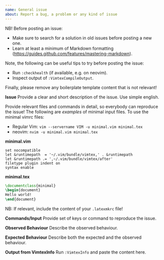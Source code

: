 ```yaml
---
name: General issue
about: Report a bug, a problem or any kind of issue
---
```


NB! Before posting an issue:

* Make sure to search for a solution in old issues before posting a new one.
* Learn at least a minimum of Markdown formatting (https://guides.github.com/features/mastering-markdown).

Note, the following can be useful tips to try before posting the issue:
* Run `:checkhealth` (if available, e.g. on neovim).
* Inspect output of `:VimtexCompileOutput`.

Finally, please remove any boilerplate template content that is not relevant!

**Issue**
Provide a clear and short description of the issue. Use simple english.

Provide relevant files and commands in detail, so everybody can reproduce the issue! The following are _examples_ of minimal input files. To use the minimal vimrc files:

* Regular Vim: `vim --servername VIM -u minimal.vim minimal.tex`
* neovim: `nvim -u minimal.vim minimal.tex`

**minimal.vim**
```vim
set nocompatible
let &runtimepath  = '~/.vim/bundle/vimtex,' . &runtimepath
let &runtimepath .= ',~/.vim/bundle/vimtex/after'
filetype plugin indent on
syntax enable
```

**minimal.tex**
```tex
\documentclass{minimal}
\begin{document}
Hello world!
\end{document}
```

NB: If relevant, include the content of your `.latexmkrc` file!

**Commands/Input**
Provide set of keys or command to reproduce the issue.

**Observed Behaviour**
Describe the observed behaviour.

**Expected Behaviour**
Describe both the expected and the observed behaviour.

**Output from VimtexInfo**
Run `:VimtexInfo` and paste the content here.

